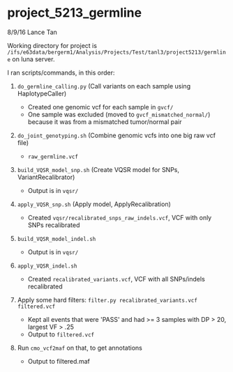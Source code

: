 # project_5213_germline

8/9/16 Lance Tan

Working directory for project is `/ifs/e63data/bergerm1/Analysis/Projects/Test/tanl3/project5213/germline` on luna server.

I ran scripts/commands,  in this order:

1) `do_germline_calling.py` (Call variants on each sample using HaplotypeCaller)
   - Created one genomic vcf for each sample in `gvcf/`
   - One sample was excluded (moved to `gvcf_mismatched_normal/`) because it was 
     from a mismatched tumor/normal pair

2) `do_joint_genotyping.sh` (Combine genomic vcfs into one big raw vcf file)
   - `raw_germline.vcf`

3) `build_VQSR_model_snp.sh` (Create VQSR model for SNPs, VariantRecalibrator)
   - Output is in `vqsr/`

4) `apply_VQSR_snp.sh` (Apply model, ApplyRecalibration)
   - Created `vqsr/recalibrated_snps_raw_indels.vcf`, VCF with only SNPs recalibrated

5) `build_VQSR_model_indel.sh`
   - Output is in `vqsr/`

6) `apply_VQSR_indel.sh`
   - Created `recalibrated_variants.vcf`, VCF with all SNPs/indels recalibrated

7) Apply some hard filters: `filter.py recalibrated_variants.vcf filtered.vcf`
   - Kept all events that were 'PASS' and had >= 3 samples with DP > 20, 
     largest VF > .25
   - Output to `filtered.vcf`

8) Run `cmo_vcf2maf` on that, to get annotations
   - Output to filtered.maf
